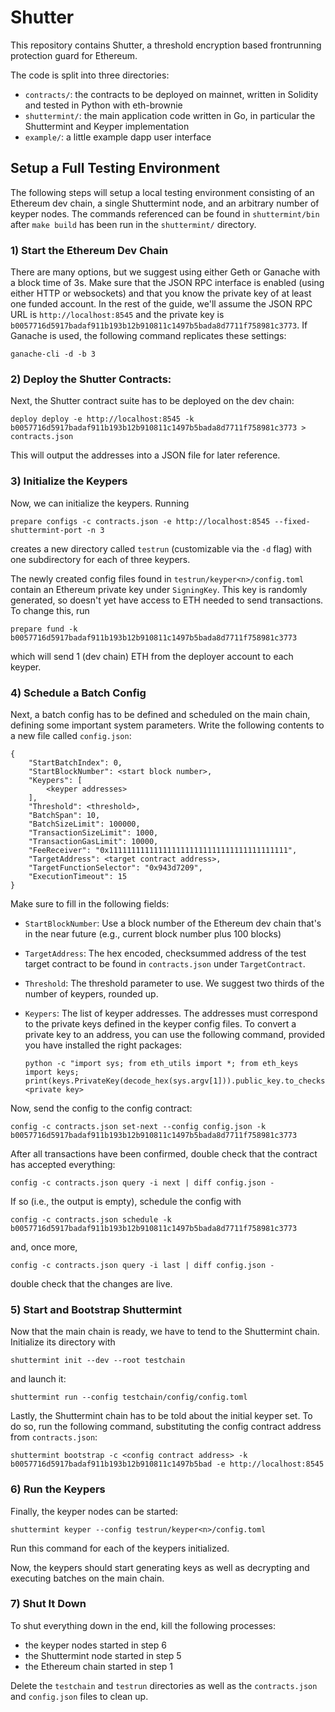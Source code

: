 # Shutter

This repository contains Shutter, a threshold encryption based frontrunning protection guard for
Ethereum.

The code is split into three directories:

- `contracts/`: the contracts to be deployed on mainnet, written in Solidity and tested in Python
  with eth-brownie
- `shuttermint/`: the main application code written in Go, in particular the Shuttermint and Keyper
  implementation
- `example/`: a little example dapp user interface

## Setup a Full Testing Environment

The following steps will setup a local testing environment consisting of an Ethereum dev chain, a
single Shuttermint node, and an arbitrary number of keyper nodes. The commands referenced can be
found in `shuttermint/bin` after `make build` has been run in the `shuttermint/` directory.

### 1) Start the Ethereum Dev Chain

There are many options, but we suggest using either Geth or Ganache with a block time of 3s. Make
sure that the JSON RPC interface is enabled (using either HTTP or websockets) and that you know the
private key of at least one funded account. In the rest of the guide, we'll assume the JSON RPC URL
is `http://localhost:8545` and the private key is
`b0057716d5917badaf911b193b12b910811c1497b5bada8d7711f758981c3773`. If Ganache is used, the
following command replicates these settings:

```
ganache-cli -d -b 3
```

### 2) Deploy the Shutter Contracts:

Next, the Shutter contract suite has to be deployed on the dev chain:

```
deploy deploy -e http://localhost:8545 -k b0057716d5917badaf911b193b12b910811c1497b5bada8d7711f758981c3773 > contracts.json
```

This will output the addresses into a JSON file for later reference.

### 3) Initialize the Keypers

Now, we can initialize the keypers. Running

```
prepare configs -c contracts.json -e http://localhost:8545 --fixed-shuttermint-port -n 3
```

creates a new directory called `testrun` (customizable via the `-d` flag) with one subdirectory for
each of three keypers.

The newly created config files found in `testrun/keyper<n>/config.toml` contain an Ethereum private
key under `SigningKey`. This key is randomly generated, so doesn't yet have access to ETH needed
to send transactions. To change this, run

```
prepare fund -k b0057716d5917badaf911b193b12b910811c1497b5bada8d7711f758981c3773
```

which will send 1 (dev chain) ETH from the deployer account to each keyper.

### 4) Schedule a Batch Config

Next, a batch config has to be defined and scheduled on the main chain, defining some important
system parameters. Write the following contents to a new file called `config.json`:

```
{
    "StartBatchIndex": 0,
    "StartBlockNumber": <start block number>,
    "Keypers": [
        <keyper addresses>
    ],
    "Threshold": <threshold>,
    "BatchSpan": 10,
    "BatchSizeLimit": 100000,
    "TransactionSizeLimit": 1000,
    "TransactionGasLimit": 10000,
    "FeeReceiver": "0x1111111111111111111111111111111111111111",
    "TargetAddress": <target contract address>,
    "TargetFunctionSelector": "0x943d7209",
    "ExecutionTimeout": 15
}
```

Make sure to fill in the following fields:

- `StartBlockNumber`: Use a block number of the Ethereum dev chain that's in the near future (e.g.,
  current block number plus 100 blocks)
- `TargetAddress`: The hex encoded, checksummed address of the test target contract to be found in
  `contracts.json` under `TargetContract`.
- `Threshold`: The threshold parameter to use. We suggest two thirds of the number of keypers,
  rounded up.
- `Keypers`: The list of keyper addresses. The addresses must correspond to the private keys
  defined in the keyper config files. To convert a private key to an address, you can use the
  following command, provided you have installed the right packages:

  ```
  python -c "import sys; from eth_utils import *; from eth_keys import keys; print(keys.PrivateKey(decode_hex(sys.argv[1])).public_key.to_checksum_address())" <private key>
  ```

Now, send the config to the config contract:

```
config -c contracts.json set-next --config config.json -k b0057716d5917badaf911b193b12b910811c1497b5bada8d7711f758981c3773
```

After all transactions have been confirmed, double check that the contract has accepted everything:

```
config -c contracts.json query -i next | diff config.json -
```

If so (i.e., the output is empty), schedule the config with

```
config -c contracts.json schedule -k b0057716d5917badaf911b193b12b910811c1497b5bada8d7711f758981c3773
```

and, once more,

```
config -c contracts.json query -i last | diff config.json -
```

double check that the changes are live.

### 5) Start and Bootstrap Shuttermint

Now that the main chain is ready, we have to tend to the Shuttermint chain. Initialize its directory with

```
shuttermint init --dev --root testchain
```

and launch it:

```
shuttermint run --config testchain/config/config.toml
```

Lastly, the Shuttermint chain has to be told about the initial keyper set. To do so, run the
following command, substituting the config contract address from `contracts.json`:

```
shuttermint bootstrap -c <config contract address> -k b0057716d5917badaf911b193b12b910811c1497b5bad -e http://localhost:8545
```

### 6) Run the Keypers

Finally, the keyper nodes can be started:

```
shuttermint keyper --config testrun/keyper<n>/config.toml
```

Run this command for each of the keypers initialized.

Now, the keypers should start generating keys as well as decrypting and executing batches on the
main chain.

### 7) Shut It Down

To shut everything down in the end, kill the following processes:

- the keyper nodes started in step 6
- the Shuttermint node started in step 5
- the Ethereum chain started in step 1

Delete the `testchain` and `testrun` directories as well as the `contracts.json` and `config.json`
files to clean up.
